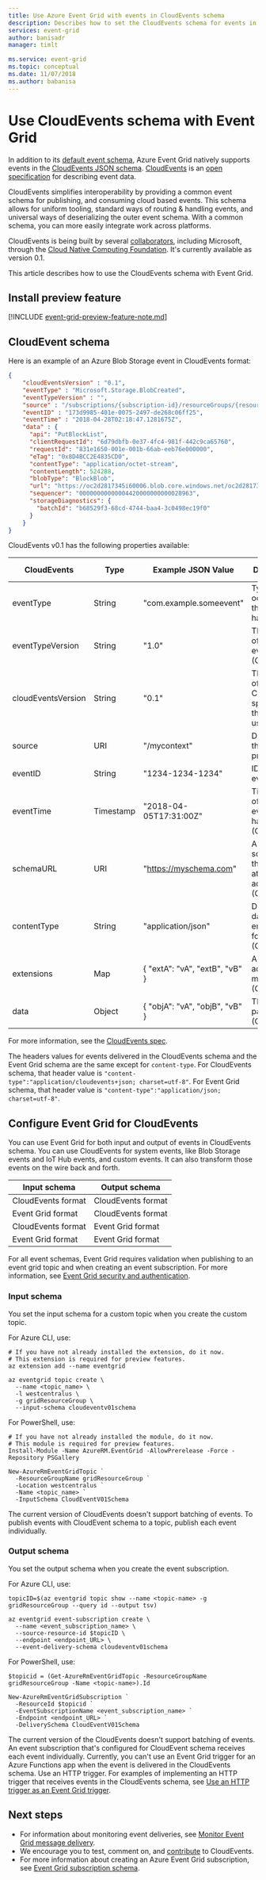 ```yaml
---
title: Use Azure Event Grid with events in CloudEvents schema
description: Describes how to set the CloudEvents schema for events in Azure Event Grid.
services: event-grid
author: banisadr
manager: timlt

ms.service: event-grid
ms.topic: conceptual
ms.date: 11/07/2018
ms.author: babanisa
---
```


# Use CloudEvents schema with Event Grid

In addition to its [default event schema](event-schema.md), Azure Event Grid natively supports events in the [CloudEvents JSON schema](https://github.com/cloudevents/spec/blob/master/json-format.md). [CloudEvents](http://cloudevents.io/) is an [open specification](https://github.com/cloudevents/spec/blob/master/spec.md) for describing event data.

CloudEvents simplifies interoperability by providing a common event schema for publishing, and consuming cloud based events. This schema allows for uniform tooling, standard ways of routing & handling events, and universal ways of deserializing the outer event schema. With a common schema, you can more easily integrate work across platforms.

CloudEvents is being built by several [collaborators](https://github.com/cloudevents/spec/blob/master/community/contributors.md), including Microsoft, through the [Cloud Native Computing Foundation](https://www.cncf.io/). It's currently available as version 0.1.

This article describes how to use the CloudEvents schema with Event Grid.

## Install preview feature

[!INCLUDE [event-grid-preview-feature-note.md](../../includes/event-grid-preview-feature-note.md)]

## CloudEvent schema

Here is an example of an Azure Blob Storage event in CloudEvents format:

``` JSON
{
    "cloudEventsVersion" : "0.1",
    "eventType" : "Microsoft.Storage.BlobCreated",
    "eventTypeVersion" : "",
    "source" : "/subscriptions/{subscription-id}/resourceGroups/{resource-group}/providers/Microsoft.Storage/storageAccounts/{storage-account}#blobServices/default/containers/{storage-container}/blobs/{new-file}",
    "eventID" : "173d9985-401e-0075-2497-de268c06ff25",
    "eventTime" : "2018-04-28T02:18:47.1281675Z",
    "data" : {
      "api": "PutBlockList",
      "clientRequestId": "6d79dbfb-0e37-4fc4-981f-442c9ca65760",
      "requestId": "831e1650-001e-001b-66ab-eeb76e000000",
      "eTag": "0x8D4BCC2E4835CD0",
      "contentType": "application/octet-stream",
      "contentLength": 524288,
      "blobType": "BlockBlob",
      "url": "https://oc2d2817345i60006.blob.core.windows.net/oc2d2817345i200097container/oc2d2817345i20002296blob",
      "sequencer": "00000000000004420000000000028963",
      "storageDiagnostics": {
        "batchId": "b68529f3-68cd-4744-baa4-3c0498ec19f0"
      }
    }
}
```

CloudEvents v0.1 has the following properties available:

| CloudEvents        | Type     | Example JSON Value             | Description                                                        | Event Grid Mapping
|--------------------|----------|--------------------------------|--------------------------------------------------------------------|-------------------------
| eventType          | String   | "com.example.someevent"          | Type of occurrence that happened                                   | eventType
| eventTypeVersion   | String   | "1.0"                            | The version of the eventType (Optional)                            | dataVersion
| cloudEventsVersion | String   | "0.1"                            | The version of the CloudEvents specification the event uses        | *passed through*
| source             | URI      | "/mycontext"                     | Describes the event producer                                       | topic#subject
| eventID            | String   | "1234-1234-1234"                 | ID of the event                                                    | id
| eventTime          | Timestamp| "2018-04-05T17:31:00Z"           | Timestamp of when the event happened (Optional)                    | eventTime
| schemaURL          | URI      | "https://myschema.com"           | A link to the schema that the data attribute adheres to (Optional) | *not used*
| contentType        | String   | "application/json"               | Describe the data encoding format (Optional)                       | *not used*
| extensions         | Map      | { "extA": "vA", "extB", "vB" }  | Any additional metadata (Optional)                                 | *not used*
| data               | Object   | { "objA": "vA", "objB", "vB" }  | The event payload (Optional)                                       | data

For more information, see the [CloudEvents spec](https://github.com/cloudevents/spec/blob/master/spec.md#context-attributes).

The headers values for events delivered in the CloudEvents schema and the Event Grid schema are the same except for `content-type`. For CloudEvents schema, that header value is `"content-type":"application/cloudevents+json; charset=utf-8"`. For Event Grid schema, that header value is `"content-type":"application/json; charset=utf-8"`.

## Configure Event Grid for CloudEvents

You can use Event Grid for both input and output of events in CloudEvents schema. You can use CloudEvents for system events, like Blob Storage events and IoT Hub events, and custom events. It can also transform those events on the wire back and forth.


| Input schema       | Output schema
|--------------------|---------------------
| CloudEvents format | CloudEvents format
| Event Grid format  | CloudEvents format
| CloudEvents format | Event Grid format
| Event Grid format  | Event Grid format

For all event schemas, Event Grid requires validation when publishing to an event grid topic and when creating an event subscription. For more information, see [Event Grid security and authentication](security-authentication.md).

### Input schema

You set the input schema for a custom topic when you create the custom topic.

For Azure CLI, use:

```azurecli-interactive
# If you have not already installed the extension, do it now.
# This extension is required for preview features.
az extension add --name eventgrid

az eventgrid topic create \
  --name <topic_name> \
  -l westcentralus \
  -g gridResourceGroup \
  --input-schema cloudeventv01schema
```

For PowerShell, use:

```azurepowershell-interactive
# If you have not already installed the module, do it now.
# This module is required for preview features.
Install-Module -Name AzureRM.EventGrid -AllowPrerelease -Force -Repository PSGallery

New-AzureRmEventGridTopic `
  -ResourceGroupName gridResourceGroup `
  -Location westcentralus `
  -Name <topic_name> `
  -InputSchema CloudEventV01Schema
```

The current version of CloudEvents doesn't support batching of events. To publish events with CloudEvent schema to a topic, publish each event individually.

### Output schema

You set the output schema when you create the event subscription.

For Azure CLI, use:

```azurecli-interactive
topicID=$(az eventgrid topic show --name <topic-name> -g gridResourceGroup --query id --output tsv)

az eventgrid event-subscription create \
  --name <event_subscription_name> \
  --source-resource-id $topicID \
  --endpoint <endpoint_URL> \
  --event-delivery-schema cloudeventv01schema
```

For PowerShell, use:
```azurepowershell-interactive
$topicid = (Get-AzureRmEventGridTopic -ResourceGroupName gridResourceGroup -Name <topic-name>).Id

New-AzureRmEventGridSubscription `
  -ResourceId $topicid `
  -EventSubscriptionName <event_subscription_name> `
  -Endpoint <endpoint_URL> `
  -DeliverySchema CloudEventV01Schema
```

The current version of the CloudEvents doesn't support batching of events. An event subscription that's configured for CloudEvent schema receives each event individually. Currently, you can't use an Event Grid trigger for an Azure Functions app when the event is delivered in the CloudEvents schema. Use an HTTP trigger. For examples of implementing an HTTP trigger that receives events in the CloudEvents schema, see [Use an HTTP trigger as an Event Grid trigger](../azure-functions/functions-bindings-event-grid.md#use-an-http-trigger-as-an-event-grid-trigger).

## Next steps

* For information about monitoring event deliveries, see [Monitor Event Grid message delivery](monitor-event-delivery.md).
* We encourage you to test, comment on, and [contribute](https://github.com/cloudevents/spec/blob/master/CONTRIBUTING.md) to CloudEvents.
* For more information about creating an Azure Event Grid subscription, see [Event Grid subscription schema](subscription-creation-schema.md).

